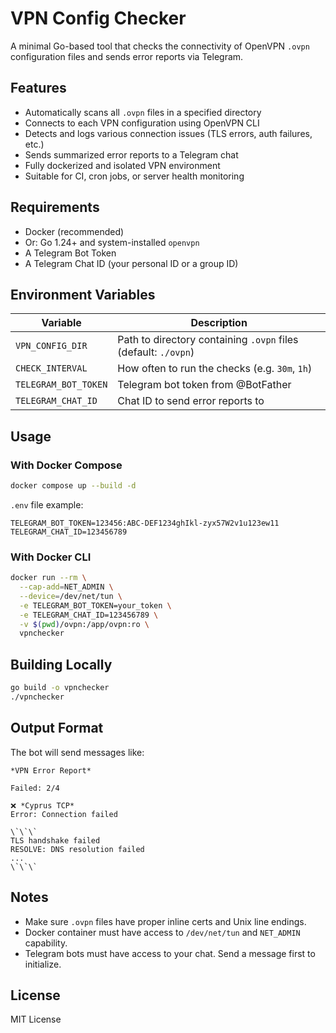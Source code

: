 # VPN Config Checker

A minimal Go-based tool that checks the connectivity of OpenVPN `.ovpn` configuration files and sends error reports via Telegram.

## Features

- Automatically scans all `.ovpn` files in a specified directory
- Connects to each VPN configuration using OpenVPN CLI
- Detects and logs various connection issues (TLS errors, auth failures, etc.)
- Sends summarized error reports to a Telegram chat
- Fully dockerized and isolated VPN environment
- Suitable for CI, cron jobs, or server health monitoring

## Requirements

- Docker (recommended)
- Or: Go 1.24+ and system-installed `openvpn`
- A Telegram Bot Token
- A Telegram Chat ID (your personal ID or a group ID)

## Environment Variables

| Variable              | Description                                         |
|-----------------------|-----------------------------------------------------|
| `VPN_CONFIG_DIR`      | Path to directory containing `.ovpn` files (default: `./ovpn`) |
| `CHECK_INTERVAL`      | How often to run the checks (e.g. `30m`, `1h`)      |
| `TELEGRAM_BOT_TOKEN`  | Telegram bot token from @BotFather                  |
| `TELEGRAM_CHAT_ID`    | Chat ID to send error reports to                    |

## Usage

### With Docker Compose

```bash
docker compose up --build -d
```

`.env` file example:

```
TELEGRAM_BOT_TOKEN=123456:ABC-DEF1234ghIkl-zyx57W2v1u123ew11
TELEGRAM_CHAT_ID=123456789
```

### With Docker CLI

```bash
docker run --rm \
  --cap-add=NET_ADMIN \
  --device=/dev/net/tun \
  -e TELEGRAM_BOT_TOKEN=your_token \
  -e TELEGRAM_CHAT_ID=123456789 \
  -v $(pwd)/ovpn:/app/ovpn:ro \
  vpnchecker
```

## Building Locally

```bash
go build -o vpnchecker
./vpnchecker
```

## Output Format

The bot will send messages like:

```
*VPN Error Report*

Failed: 2/4

❌ *Cyprus TCP*
Error: Connection failed

\`\`\`
TLS handshake failed
RESOLVE: DNS resolution failed
...
\`\`\`
```

## Notes

- Make sure `.ovpn` files have proper inline certs and Unix line endings.
- Docker container must have access to `/dev/net/tun` and `NET_ADMIN` capability.
- Telegram bots must have access to your chat. Send a message first to initialize.

## License

MIT License